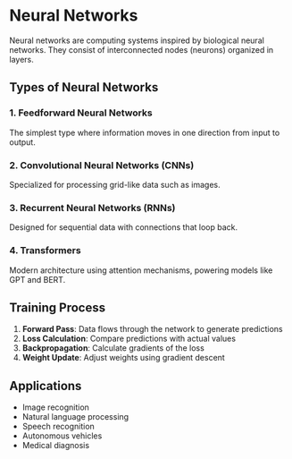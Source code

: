 # Neural Networks

Neural networks are computing systems inspired by biological neural networks. They consist of interconnected nodes (neurons) organized in layers.

## Types of Neural Networks

### 1. Feedforward Neural Networks
The simplest type where information moves in one direction from input to output.

### 2. Convolutional Neural Networks (CNNs)
Specialized for processing grid-like data such as images.

### 3. Recurrent Neural Networks (RNNs)
Designed for sequential data with connections that loop back.

### 4. Transformers
Modern architecture using attention mechanisms, powering models like GPT and BERT.

## Training Process

1. **Forward Pass**: Data flows through the network to generate predictions
2. **Loss Calculation**: Compare predictions with actual values
3. **Backpropagation**: Calculate gradients of the loss
4. **Weight Update**: Adjust weights using gradient descent

## Applications

- Image recognition
- Natural language processing
- Speech recognition
- Autonomous vehicles
- Medical diagnosis

